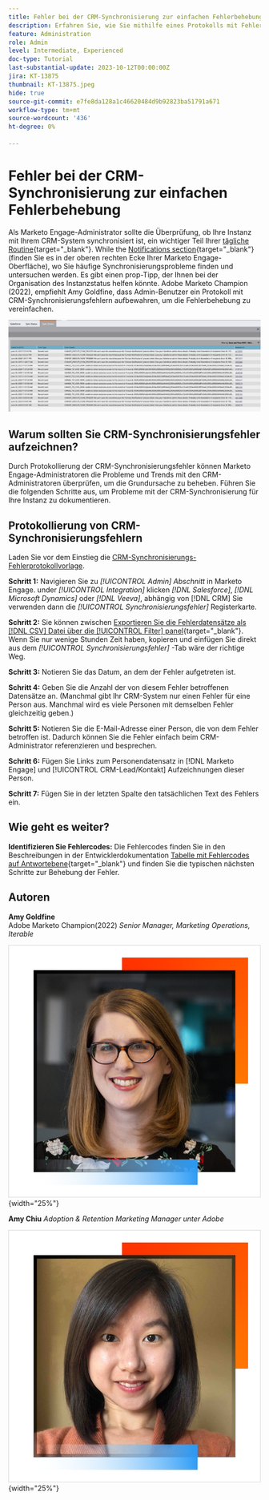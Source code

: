 ```yaml
---
title: Fehler bei der CRM-Synchronisierung zur einfachen Fehlerbehebung
description: Erfahren Sie, wie Sie mithilfe eines Protokolls mit Fehlern bei der CRM-Synchronisierung Probleme bei der CRM-Synchronisierung untersuchen und diese reibungslos ausführen können.
feature: Administration
role: Admin
level: Intermediate, Experienced
doc-type: Tutorial
last-substantial-update: 2023-10-12T00:00:00Z
jira: KT-13875
thumbnail: KT-13875.jpeg
hide: true
source-git-commit: e7fe8da128a1c46620484d9b92823ba51791a671
workflow-type: tm+mt
source-wordcount: '436'
ht-degree: 0%

---
```



# Fehler bei der CRM-Synchronisierung zur einfachen Fehlerbehebung

Als Marketo Engage-Administrator sollte die Überprüfung, ob Ihre Instanz mit Ihrem CRM-System synchronisiert ist, ein wichtiger Teil Ihrer [tägliche Routine](https://nation.marketo.com/t5/champion-program-blogs/my-marketo-morning-routine-tips-for-driving-marketing-operation/ba-p/247508){target="_blank"}. While the [Notifications section](https://experienceleague.adobe.com/docs/marketo/using/product-docs/core-marketo-concepts/miscellaneous/notification-types.html){target="_blank"} (finden Sie es in der oberen rechten Ecke Ihrer Marketo Engage-Oberfläche), wo Sie häufige Synchronisierungsprobleme finden und untersuchen werden. Es gibt einen prop-Tipp, der Ihnen bei der Organisation des Instanzstatus helfen könnte.  Adobe Marketo Champion (2022), empfiehlt Amy Goldfine, dass Admin-Benutzer ein Protokoll mit CRM-Synchronisierungsfehlern aufbewahren, um die Fehlerbehebung zu vereinfachen.

![Screenshot der Registerkarte &quot;Synchronisierungsfehler&quot;](/help/tutorial-inherited-instance/_assets/Marketo_Engage_Admin_Salesforce_Sync_Errors_Tab.png)

## Warum sollten Sie CRM-Synchronisierungsfehler aufzeichnen?

Durch Protokollierung der CRM-Synchronisierungsfehler können Marketo Engage-Administratoren die Probleme und Trends mit den CRM-Administratoren überprüfen, um die Grundursache zu beheben. Führen Sie die folgenden Schritte aus, um Probleme mit der CRM-Synchronisierung für Ihre Instanz zu dokumentieren.

## Protokollierung von CRM-Synchronisierungsfehlern

Laden Sie vor dem Einstieg die [CRM-Synchronisierungs-Fehlerprotokollvorlage](/help/tutorial-inherited-instance/_assets/downloads/Adobe-Marketo-Engage_CRM-Sync-Error-Log-Template.xlsx).

**Schritt 1:** Navigieren Sie zu *[!UICONTROL Admin] Abschnitt* in Marketo Engage. under *[!UICONTROL Integration]* klicken *[!DNL Salesforce]*, *[!DNL Microsoft Dynamics]* oder *[!DNL Veeva]*, abhängig von [!DNL CRM] Sie verwenden dann die *[!UICONTROL Synchronisierungsfehler]* Registerkarte.

**Schritt 2:** Sie können zwischen [Exportieren Sie die Fehlerdatensätze als [!DNL CSV] Datei über die [!UICONTROL Filter] panel](https://experienceleague.adobe.com/docs/marketo/using/product-docs/crm-sync/salesforce-sync/salesforce-sync-errors.html#filter-sync-errors){target="_blank"}. Wenn Sie nur wenige Stunden Zeit haben, kopieren und einfügen Sie direkt aus dem *[!UICONTROL Synchronisierungsfehler]* -Tab wäre der richtige Weg.

**Schritt 3:** Notieren Sie das Datum, an dem der Fehler aufgetreten ist.

**Schritt 4:** Geben Sie die Anzahl der von diesem Fehler betroffenen Datensätze an. (Manchmal gibt Ihr CRM-System nur einen Fehler für eine Person aus. Manchmal wird es viele Personen mit demselben Fehler gleichzeitig geben.)

**Schritt 5:** Notieren Sie die E-Mail-Adresse einer Person, die von dem Fehler betroffen ist. Dadurch können Sie die Fehler einfach beim CRM-Administrator referenzieren und besprechen.

**Schritt 6:** Fügen Sie Links zum Personendatensatz in [!DNL Marketo Engage] und [!UICONTROL CRM-Lead/Kontakt] Aufzeichnungen dieser Person.

**Schritt 7:** Fügen Sie in der letzten Spalte den tatsächlichen Text des Fehlers ein.

## Wie geht es weiter?

**Identifizieren Sie Fehlercodes:** Die Fehlercodes finden Sie in den Beschreibungen in der Entwicklerdokumentation [Tabelle mit Fehlercodes auf Antwortebene](https://developers.marketo.com/rest-api/error-codes/#response_level_error_codes){target="_blank"} und finden Sie die typischen nächsten Schritte zur Behebung der Fehler.

## Autoren

**Amy Goldfine**\
Adobe Marketo Champion(2022)
*Senior Manager, Marketing Operations, Iterable*

![Amy Goldfine](/help/tutorial-inherited-instance/_assets/authors/Customer_Author_Amy_Goldfine.png){width="25%"}

**Amy Chiu**
*Adoption &amp; Retention Marketing Manager unter Adobe*

![Amy Chiu](/help/tutorial-inherited-instance/_assets/authors/Adobe_Author_Amy_Chiu.png){width="25%"}

